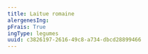 ```yaml
---
title: Laitue romaine
alergenesIng:
pFrais: True
ingType: legumes
uuid: c3826197-2616-49c8-a734-dbcd28899466
---
```

